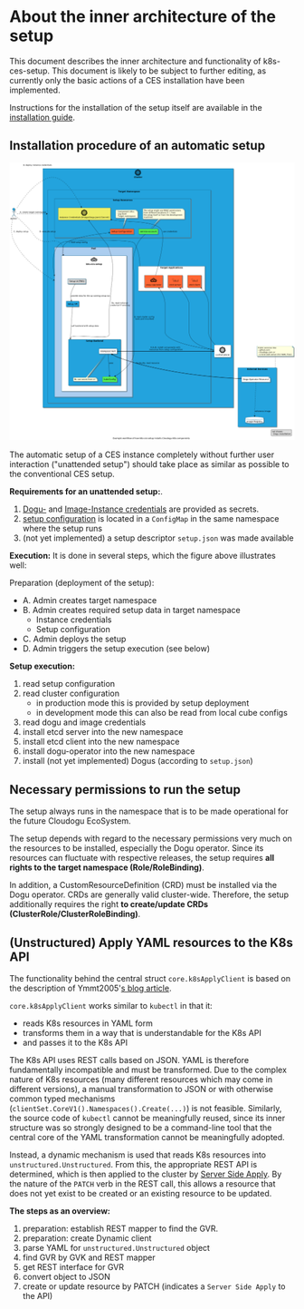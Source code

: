# About the inner architecture of the setup

This document describes the inner architecture and functionality of k8s-ces-setup. This document is likely to be subject to further editing, as currently only the basic actions of a CES installation have been implemented.

Instructions for the installation of the setup itself are available in the [installation guide](../operations/installation_guide_en.md).

## Installation procedure of an automatic setup

![Rough installation flow of the setup](../images/setup-installation-workflow-overview.png)

The automatic setup of a CES instance completely without further user interaction ("unattended setup") should take place as similar as possible to the conventional CES setup.

**Requirements for an unattended setup:**.
1. [Dogu-](https://github.com/cloudogu/k8s-dogu-operator/blob/develop/docs/operations/configuring_the_dogu_registry_en.md) and [Image-Instance credentials](https://github.com/cloudogu/k8s-dogu-operator/blob/develop/docs/operations/configuring_the_docker_registry_de.md) are provided as secrets.
1. [setup configuration](../operations/configuration_guide_en.md) is located in a `ConfigMap` in the same namespace where the setup runs
1. (not yet implemented) a setup descriptor `setup.json` was made available

**Execution:**
It is done in several steps, which the figure above illustrates well:

Preparation (deployment of the setup):
- A. Admin creates target namespace
- B. Admin creates required setup data in target namespace
   - Instance credentials
   - Setup configuration
- C. Admin deploys the setup
- D. Admin triggers the setup execution (see below)

**Setup execution:**

1. read setup configuration
2. read cluster configuration
   - in production mode this is provided by setup deployment
   - in development mode this can also be read from local cube configs
3. read dogu and image credentials
4. install etcd server into the new namespace
5. install etcd client into the new namespace
6. install dogu-operator into the new namespace
7. install (not yet implemented) Dogus (according to `setup.json`)

## Necessary permissions to run the setup

The setup always runs in the namespace that is to be made operational for the future Cloudogu EcoSystem.

The setup depends with regard to the necessary permissions very much on the resources to be installed, especially the Dogu operator. Since its resources can fluctuate with respective releases, the setup requires **all rights to the target namespace (Role/RoleBinding)**.

In addition, a CustomResourceDefinition (CRD) must be installed via the Dogu operator. CRDs are generally valid cluster-wide. Therefore, the setup additionally requires the right **to create/update CRDs (ClusterRole/ClusterRoleBinding)**.

## (Unstructured) Apply YAML resources to the K8s API

The functionality behind the central struct `core.k8sApplyClient` is based on the description of Ymmt2005'[s blog article](https://ymmt2005.hatenablog.com/entry/2020/04/14/An_example_of_using_dynamic_client_of_k8s.io/client-go#Mapping-between-GVK-and-GVR).

`core.k8sApplyClient` works similar to `kubectl` in that it:
- reads K8s resources in YAML form
- transforms them in a way that is understandable for the K8s API
- and passes it to the K8s API

The K8s API uses REST calls based on JSON. YAML is therefore fundamentally incompatible and must be transformed. Due to the complex nature of K8s resources (many different resources which may come in different versions), a manual transformation to JSON or with otherwise common typed mechanisms (`clientSet.CoreV1().Namespaces().Create(...)`) is not feasible. Similarly, the source code of `kubectl` cannot be meaningfully reused, since its inner structure was so strongly designed to be a command-line tool that the central core of the YAML transformation cannot be meaningfully adopted.

Instead, a dynamic mechanism is used that reads K8s resources into `unstructured.Unstructured`. From this, the appropriate REST API is determined, which is then applied to the cluster by [Server Side Apply](https://kubernetes.io/docs/reference/using-api/api-concepts/#server-side-apply). By the nature of the `PATCH` verb in the REST call, this allows a resource that does not yet exist to be created or an existing resource to be updated.

**The steps as an overview:**

1. preparation: establish REST mapper to find the GVR.
2. preparation: create Dynamic client
3. parse YAML for `unstructured.Unstructured` object
4. find GVR by GVK and REST mapper
5. get REST interface for GVR
6. convert object to JSON
7. create or update resource by PATCH (indicates a `Server Side Apply` to the API)
